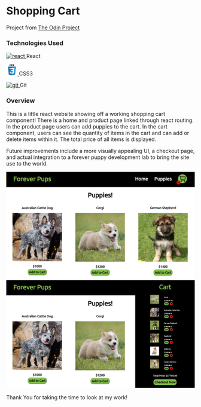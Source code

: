# Shopping Cart

Project from [The Odin Project](https://www.theodinproject.com/)

### Technologies Used

<a href="https://reactjs.org/docs/getting-started.html" target="_blank" rel="noreferrer"> <img src="https://cdn.jsdelivr.net/gh/devicons/devicon/icons/react/react-original.svg" alt="react" width="30" height="30"/> </a>React

<a href="https://www.w3.org/Style/CSS/specs.en.html" target="_blank" rel="noreferrer"> <img src="https://raw.githubusercontent.com/devicons/devicon/master/icons/css3/css3-original-wordmark.svg" alt="css3" width="30" height="30"/> </a>CSS3

<a href="https://git-scm.com/" target="_blank" rel="noreferrer"> <img src="https://cdn.jsdelivr.net/gh/devicons/devicon/icons/git/git-original.svg" alt="git" width="30" height="30"/> </a>Git

### Overview

This is a little react website showing off a working shopping cart component! There is a home and product page linked through react routing. In the product page users can add puppies to the cart. In the cart component, users can see the quantity of items in the cart and can add or delete items within it. The total price of all items is displayed.

Future improvements include a more visually appealing UI, a checkout page, and actual integration to a forever puppy development lab to bring the site use to the world.

![Screenshot of Product Page](./screenshot1.png)
![Screenshot of Shopping Cart](./screenshot2.png)

Thank You for taking the time to look at my work!
